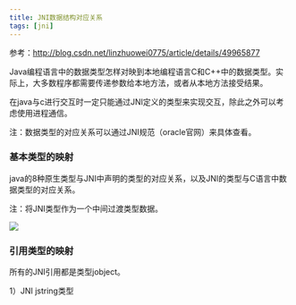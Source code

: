 ```yaml
---
title: JNI数据结构对应关系
tags: [jni]
---
```


参考：http://blog.csdn.net/linzhuowei0775/article/details/49965877

Java编程语言中的数据类型怎样对映到本地编程语言C和C++中的数据类型。实际上，大多数程序都需要传递参数给本地方法，或者从本地方法接受结果。

在java与c进行交互时一定只能通过JNI定义的类型来实现交互，除此之外可以考虑使用进程通信。

注：数据类型的对应关系可以通过JNI规范（oracle官网）来具体查看。

### 基本类型的映射

java的8种原生类型与JNI中声明的类型的对应关系，以及JNI的类型与C语言中数据类型的对应关系。

注：将JNI类型作为一个中间过渡类型数据。

![](/images/middleware/jni/cygwin/jni-data-type.png)

### 引用类型的映射

所有的JNI引用都是类型jobject。

1）JNI jstring类型
